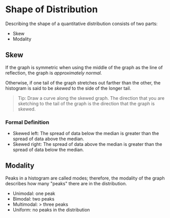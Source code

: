 # Shape of Distribution
Describing the shape of a quantitative distribution consists of two parts:
- Skew
- Modality

## Skew
If the graph is symmetric when using the middle of the graph as the line of reflection, the graph is *approximately normal.*

Otherwise, if one tail of the graph stretches out farther than the other, the histogram is said to be *skewed* to the side of the longer tail.

> Tip: Draw a curve along the skewed graph. The direction that you are sketching to the tail of the graph is the direction that the graph is skewed.

### Formal Definition
- Skewed left: The spread of data below the median is greater than the spread of data above the median.
- Skewed right: The spread of data above the median is greater than the spread of data below the median.

## Modality
Peaks in a histogram are called modes; therefore, the modality of the graph describes how many "peaks" there are in the distribution.
- Unimodal: one peak
- Bimodal: two peaks
- Multimodal: > three peaks
- Uniform: no peaks in the distribution